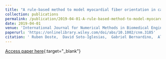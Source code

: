 ```yaml
---
title: "A rule-based method to model myocardial fiber orientation in cardiac biventricular geometries with outflow tracts"
collection: publications
permalink: /publication/2019-04-01-A-rule-based-method-to-model-myocardial-fiber-orientation-in-cardiac-biventricular-geometries-with-outflow-tracts
date: 2019-04-01
venue: 'International Journal for Numerical Methods in Biomedical Engineering'
paperurl: 'https://onlinelibrary.wiley.com/doi/abs/10.1002/cnm.3185'
citation: ' Ruben Doste,  David Soto-Iglesias,  Gabriel Bernardino,  Alejandro Alcaine,  Rafael Sebastian,  Sophie Giffard-Roisin,  Maxime Sermesant,  Antonio Berruezo,  Damian Sanchez-Quintana,  Oscar Camara, &quot;A rule-based method to model myocardial fiber orientation in cardiac biventricular geometries with outflow tracts.&quot; International Journal for Numerical Methods in Biomedical Engineering, 2019.'
---
```

[Access paper here](https://onlinelibrary.wiley.com/doi/abs/10.1002/cnm.3185){:target="_blank"}
